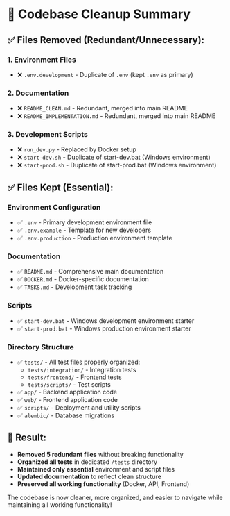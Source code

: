 # 🧹 Codebase Cleanup Summary

## ✅ Files Removed (Redundant/Unnecessary):

### 1. Environment Files
- ❌ `.env.development` - Duplicate of `.env` (kept `.env` as primary)

### 2. Documentation
- ❌ `README_CLEAN.md` - Redundant, merged into main README
- ❌ `README_IMPLEMENTATION.md` - Redundant, merged into main README

### 3. Development Scripts  
- ❌ `run_dev.py` - Replaced by Docker setup
- ❌ `start-dev.sh` - Duplicate of start-dev.bat (Windows environment)
- ❌ `start-prod.sh` - Duplicate of start-prod.bat (Windows environment)

## ✅ Files Kept (Essential):

### Environment Configuration
- ✅ `.env` - Primary development environment file
- ✅ `.env.example` - Template for new developers
- ✅ `.env.production` - Production environment template

### Documentation
- ✅ `README.md` - Comprehensive main documentation
- ✅ `DOCKER.md` - Docker-specific documentation
- ✅ `TASKS.md` - Development task tracking

### Scripts
- ✅ `start-dev.bat` - Windows development environment starter
- ✅ `start-prod.bat` - Windows production environment starter

### Directory Structure
- ✅ `tests/` - All test files properly organized:
  - `tests/integration/` - Integration tests
  - `tests/frontend/` - Frontend tests  
  - `tests/scripts/` - Test scripts
- ✅ `app/` - Backend application code
- ✅ `web/` - Frontend application code
- ✅ `scripts/` - Deployment and utility scripts
- ✅ `alembic/` - Database migrations

## 🎯 Result:
- **Removed 5 redundant files** without breaking functionality
- **Organized all tests** in dedicated `/tests` directory
- **Maintained only essential** environment and script files
- **Updated documentation** to reflect clean structure
- **Preserved all working functionality** (Docker, API, Frontend)

The codebase is now cleaner, more organized, and easier to navigate while maintaining all working functionality!

